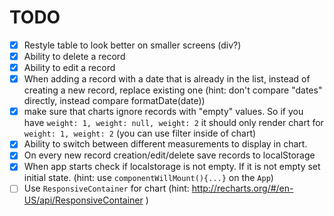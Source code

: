 # TODO

 - [x] Restyle table to look better on smaller screens (div?)
 - [x] Ability to delete a record
 - [x] Ability to edit a record
 - [x] When adding a record with a date that is already in the list, instead of creating a new record, replace existing one (hint: don't compare "dates" directly, instead compare formatDate(date))
 - [x] make sure that charts ignore records with "empty" values. So if you have `weight: 1, weight: null, weight: 2` it should only render chart for `weight: 1, weight: 2` (you can use filter inside of chart)
 - [x] Ability to switch between different measurements to display in chart.
 - [x] On every new record creation/edit/delete save records to localStorage
 - [x] When app starts check if localstorage is not empty. If it is not empty set initial state. (hint: use `componentWillMount(){...}` on the `App`)
 - [ ] Use `ResponsiveContainer` for chart (hint: http://recharts.org/#/en-US/api/ResponsiveContainer )